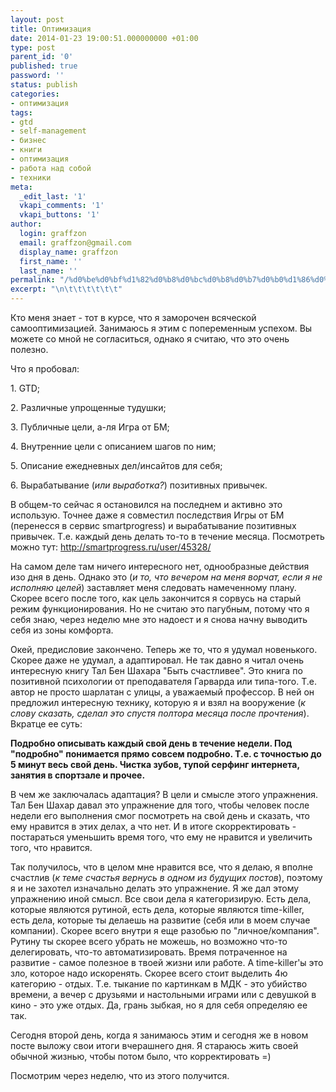 ```yaml
---
layout: post
title: Оптимизация
date: 2014-01-23 19:00:51.000000000 +01:00
type: post
parent_id: '0'
published: true
password: ''
status: publish
categories:
- оптимизация
tags:
- gtd
- self-management
- бизнес
- книги
- оптимизация
- работа над собой
- техники
meta:
  _edit_last: '1'
  vkapi_comments: '1'
  vkapi_buttons: '1'
author:
  login: graffzon
  email: graffzon@gmail.com
  display_name: graffzon
  first_name: ''
  last_name: ''
permalink: "/%d0%be%d0%bf%d1%82%d0%b8%d0%bc%d0%b8%d0%b7%d0%b0%d1%86%d0%b8%d1%8f/"
excerpt: "\n\t\t\t\t\t\t"
---
```

<p>
				Кто меня знает - тот в курсе, что я заморочен всяческой самооптимизацией. Занимаюсь я этим с попеременным успехом. Вы можете со мной не согласиться, однако я считаю, что это очень полезно.</p>
<p><!--more--></p>
<p>Что я пробовал:</p>
<p>1. GTD;</p>
<p>2. Различные упрощенные тудушки;</p>
<p>3. Публичные цели, а-ля Игра от БМ;</p>
<p>4. Внутренние цели с описанием шагов по ним;</p>
<p>5. Описание ежедневных дел/инсайтов для себя;</p>
<p>6. Вырабатывание (<em>или выработка?</em>) позитивных привычек.</p>
<p>В общем-то сейчас я остановился на последнем и активно это использую. Точнее даже я совместил последствия Игры от БМ (перенесся в сервис smartprogress) и вырабатывание позитивных привычек. Т.е. каждый день делать то-то в течение месяца. Посмотреть можно тут: <a href="http://smartprogress.ru/user/45328/">http://smartprogress.ru/user/45328/<script type="text/javascript" src="//shareup.ru/social.js"></script></a></p>
<p>На самом деле там ничего интересного нет, однообразные действия изо дня в день. Однако это (<em>и то, что вечером на меня ворчат, если я не исполняю целей</em>) заставляет меня следовать намеченному плану. Скорее всего после того, как цель закончится я сорвусь на старый режим функционирования. Но не считаю это пагубным, потому что я себя знаю, через неделю мне это надоест и я снова начну выводить себя из зоны комфорта.</p>
<p>Окей, предисловие закончено. Теперь же то, что я удумал новенького. Скорее даже не удумал, а адаптировал. Не так давно я читал очень интересную книгу Тал Бен Шахара "Быть счастливее". Это книга по позитивной психологии от преподавателя Гарварда или типа-того. Т.е. автор не просто шарлатан с улицы, а уважаемый профессор. В ней он предложил интересную технику, которую я и взял на вооружение (<em>к слову сказать, сделал это спустя полтора месяца после прочтения</em>). Вкратце ее суть:</p>
<p><strong>Подробно описывать каждый свой день в течение недели. Под "подробно" понимается прямо совсем подробно. Т.е. с точностью до 5 минут весь свой день. Чистка зубов, тупой серфинг интернета, занятия в спортзале и прочее.</strong></p>
<p>В чем же заключалась адаптация? В цели и смысле этого упражнения. Тал Бен Шахар давал это упражнение для того, чтобы человек после недели его выполнения смог посмотреть на свой день и сказать, что ему нравится в этих делах, а что нет. И в итоге скорректировать - постараться уменьшить время того, что ему не нравится и увеличить того, что нравится.</p>
<p>Так получилось, что в целом мне нравится все, что я делаю, я вполне счастлив (<em>к теме счастья вернусь в одном из будущих постов</em>), поэтому я и не захотел изначально делать это упражнение. Я же дал этому упражнению иной смысл. Все свои дела я категоризирую. Есть дела, которые являются рутиной, есть дела, которые являются time-killer, есть дела, которые ты делаешь на развитие (себя или в моем случае компании). Скорее всего внутри я еще разобью по "личное/компания". Рутину ты скорее всего убрать не можешь, но возможно что-то делегировать, что-то автоматизировать. Время потраченное на развитие - самое полезное в твоей жизни или работе. А time-killer'ы это зло, которое надо искоренять. Скорее всего стоит выделить 4ю категорию - отдых. Т.е. тыкание по картинкам в МДК - это убийство времени, а вечер с друзьями и настольными играми или с девушкой в кино - это уже отдых. Да, грань зыбкая, но я для себя определяю ее так.</p>
<p>Сегодня второй день, когда я занимаюсь этим и сегодня же в новом посте выложу свои итоги вчерашнего дня. Я стараюсь жить своей обычной жизнью, чтобы потом было, что корректировать =)</p>
<p>Посмотрим через неделю, что из этого получится.		</p>
